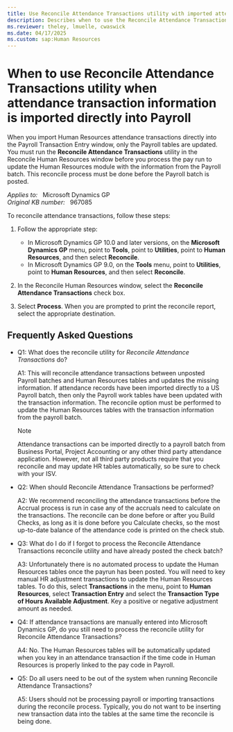 ```yaml
---
title: Use Reconcile Attendance Transactions utility with imported attendance transaction info
description: Describes when to use the Reconcile Attendance Transactions option in the Reconcile Human Resources window when attendance transaction information is imported directly into the Payroll Transaction Entry window in Microsoft Dynamics GP.
ms.reviewer: theley, lmuelle, cwaswick
ms.date: 04/17/2025
ms.custom: sap:Human Resources
---
```

# When to use Reconcile Attendance Transactions utility when attendance transaction information is imported directly into Payroll

When you import Human Resources attendance transactions directly into the Payroll Transaction Entry window, only the Payroll tables are updated. You must run the **Reconcile Attendance Transactions** utility in the Reconcile Human Resources window before you process the pay run to update the Human Resources module with the information from the Payroll batch. This reconcile process must be done before the Payroll batch is posted.

_Applies to:_ &nbsp; Microsoft Dynamics GP  
_Original KB number:_ &nbsp; 967085

To reconcile attendance transactions, follow these steps:

1. Follow the appropriate step:

    - In Microsoft Dynamics GP 10.0 and later versions, on the **Microsoft Dynamics GP** menu, point to **Tools**, point to **Utilities**, point to **Human Resources**, and then select **Reconcile**.
    - In Microsoft Dynamics GP 9.0, on the **Tools** menu, point to **Utilities**, point to **Human Resources**, and then select **Reconcile**.

2. In the Reconcile Human Resources window, select the **Reconcile Attendance Transactions** check box.
3. Select **Process**. When you are prompted to print the reconcile report, select the appropriate destination.

## Frequently Asked Questions

- Q1: What does the reconcile utility for *Reconcile Attendance Transactions* do?

  A1: This will reconcile attendance transactions between unposted Payroll batches and Human Resources tables and updates the missing information. If attendance records have been imported directly to a US Payroll batch, then only the Payroll work tables have been updated with the transaction information. The reconcile option must be performed to update the Human Resources tables with the transaction information from the payroll batch.
  
  > [!NOTE]
  > Attendance transactions can be imported directly to a payroll batch from Business Portal, Project Accounting or any other third party attendance application. However, not all third party products require that you reconcile and may update HR tables automatically, so be sure to check with your ISV.

- Q2: When should Reconcile Attendance Transactions be performed?

  A2: We recommend reconciling the attendance transactions before the Accrual process is run in case any of the accruals need to calculate on the transactions. The reconcile can be done before or after you Build Checks, as long as it is done before you Calculate checks, so the most up-to-date balance of the attendance code is printed on the check stub.

- Q3: What do I do if I forgot to process the Reconcile Attendance Transactions reconcile utility and have already posted the check batch?

  A3: Unfortunately there is no automated process to update the Human Resources tables once the payrun has been posted. You will need to key manual HR adjustment transactions to update the Human Resources tables. To do this, select **Transactions** in the menu, point to **Human Resources**, select **Transaction Entry** and select the **Transaction Type of Hours Available Adjustment**. Key a positive or negative adjustment amount as needed.

- Q4: If attendance transactions are manually entered into Microsoft Dynamics GP, do you still need to process the reconcile utility for Reconcile Attendance Transactions?

  A4: No. The Human Resources tables will be automatically updated when you key in an attendance transaction if the time code in Human Resources is properly linked to the pay code in Payroll.

- Q5: Do all users need to be out of the system when running Reconcile Attendance Transactions?

  A5: Users should not be processing payroll or importing transactions during the reconcile process. Typically, you do not want to be inserting new transaction data into the tables at the same time the reconcile is being done.
